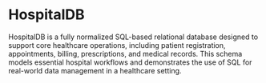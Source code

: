 # HospitalDB
HospitalDB is a fully normalized SQL-based relational database designed to support core healthcare operations, including patient registration, appointments, billing, prescriptions, and medical records. This schema models essential hospital workflows and demonstrates the use of SQL for real-world data management in a healthcare setting.
